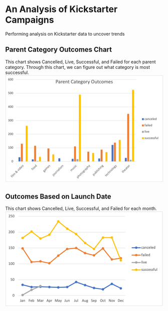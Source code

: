 # An Analysis of Kickstarter Campaigns
Performing analysis on Kickstarter data to uncover trends
## Parent Category Outcomes Chart
This chart shows Cancelled, Live, Successful, and Failed for each parent category.
Through this chart, we can figure out what category is most successful.
![image](https://github.com/YutaiLee/Kickstarters_Analysis/blob/main/Parent%20Category%20Outcomes.png)
## Outcomes Based on Launch Date
This chart shows Cancelled, Live, Successful, and Failed for each month.
![image](https://github.com/YutaiLee/Kickstarters_Analysis/blob/main/Outcomes%20Baseed%20on%20Launch%20Date.png)
